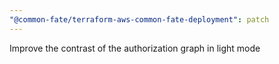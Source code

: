 ```yaml
---
"@common-fate/terraform-aws-common-fate-deployment": patch
---
```


Improve the contrast of the authorization graph in light mode
